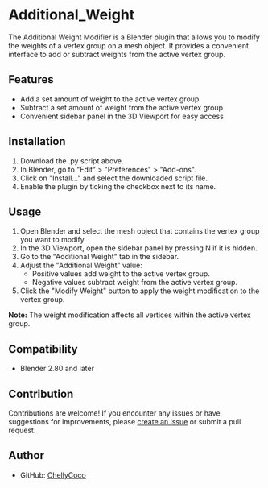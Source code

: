 # Additional_Weight

The Additional Weight Modifier is a Blender plugin that allows you to modify the weights of a vertex group on a mesh object. It provides a convenient interface to add or subtract weights from the active vertex group.

## Features

- Add a set amount of weight to the active vertex group
- Subtract a set amount of weight from the active vertex group
- Convenient sidebar panel in the 3D Viewport for easy access

## Installation

1. Download the .py script above.
2. In Blender, go to "Edit" > "Preferences" > "Add-ons".
3. Click on "Install..." and select the downloaded script file.
4. Enable the plugin by ticking the checkbox next to its name.

## Usage

1. Open Blender and select the mesh object that contains the vertex group you want to modify.
2. In the 3D Viewport, open the sidebar panel by pressing N if it is hidden.
3. Go to the "Additional Weight" tab in the sidebar.
4. Adjust the "Additional Weight" value:
   - Positive values add weight to the active vertex group.
   - Negative values subtract weight from the active vertex group.
5. Click the "Modify Weight" button to apply the weight modification to the vertex group.

**Note:** The weight modification affects all vertices within the active vertex group.

## Compatibility

- Blender 2.80 and later


## Contribution

Contributions are welcome! If you encounter any issues or have suggestions for improvements, please [create an issue](https://github.com/ChellyCoco/Additional_Weight/issues) or submit a pull request.

## Author

- GitHub: [ChellyCoco](https://github.com/ChellyCoco)

